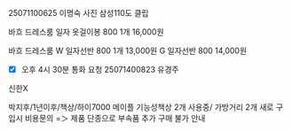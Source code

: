 25071100625	이명숙 사진 삼성110도 클립

바흐 드레스룸 일자 옷걸이봉 800 1개 16,000원


바흐 드레스룸 W 일자선반 800 1개 13,000원
G 일자선반 800 14,000원

- [x] 오후 4시 30분 통화 요청 	25071400823	유경주


신한X 



박지후/1년이후/책상/하이7000 메이플 기능성책상 2개 사용중/ 가방거리 2개 새로 구입시 비용문의 =＞ 제품 단종으로 부속품 추가 구매 불가 안내